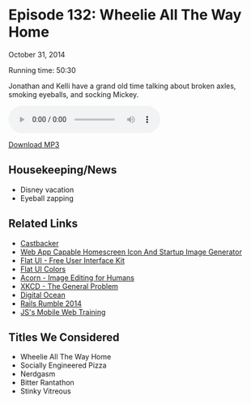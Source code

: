 Episode 132: Wheelie All The Way Home
====
October 31, 2014

Running time: 50:30

Jonathan and Kelli have a grand old time talking about broken axles, smoking eyeballs, and socking Mickey.

<audio preload="auto" controls>
    <source src="https://s3.amazonaws.com/nitch/Episode_132_Wheelie_All_The_Way_Home.mp3" type="audio/mpeg" />
    <source src="https://s3.amazonaws.com/nitch/Episode_132_Wheelie_All_The_Way_Home.ogg" type="audio/ogg" />
    Your browser does not support HTML5 audio. Please download the episode using the link below.
</audio>

[Download MP3](https://s3.amazonaws.com/nitch/Episode_132_Wheelie_All_The_Way_Home.mp3 "Episode 132: Wheelie All The Way Home")

## Housekeeping/News

* Disney vacation
* Eyeball zapping

## Related Links

* [Castbacker](http://castbacker.com)
* [Web App Capable Homescreen Icon And Startup Image Generator](http://webappcapable.com)
* [Flat UI - Free User Interface Kit](http://designmodo.github.io/Flat-UI/)
* [Flat UI Colors](http://flatuicolors.com/)
* [Acorn - Image Editing for Humans](http://www.flyingmeat.com/acorn/)
* [XKCD - The General Problem](http://xkcd.com/974/)
* [Digital Ocean](https://www.digitalocean.com/)
* [Rails Rumble 2014](http://railsrumble.com/)
* [JS's Mobile Web Training](https://jonathanstark.com/training)

## Titles We Considered

* Wheelie All The Way Home
* Socially Engineered Pizza
* Nerdgasm
* Bitter Rantathon
* Stinky Vitreous